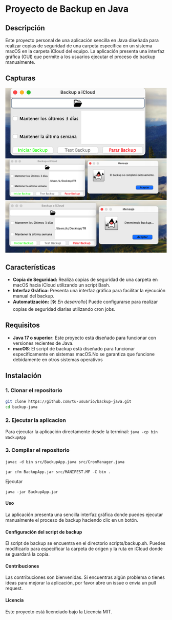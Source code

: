 # Proyecto de Backup en Java

## Descripción

Este proyecto personal de una aplicación sencilla en Java diseñada para realizar copias de seguridad de una carpeta específica en un sistema macOS en la carpeta iCloud del equipo. La aplicación presenta una interfaz gráfica (GUI) que permite a los usuarios ejecutar el proceso de backup manualmente.

## Capturas

![Captura de Pantalla](capturasReadme/Cap_1.png)
![Captura de Pantalla](capturasReadme/Cap_2.png)
![Captura de Pantalla](capturasReadme/Cap_3.png)

## Características

- **Copia de Seguridad:** Realiza copias de seguridad de una carpeta en macOS hacia iCloud utilizando un script Bash.
- **Interfaz Gráfica:** Presenta una interfaz gráfica para facilitar la ejecución manual del backup.
- **Automatización:** [🛠️ _En desarrollo_] Puede configurarse para realizar copias de seguridad diarias utilizando cron jobs.

## Requisitos

- **Java 17 o superior**: Este proyecto está diseñado para funcionar con versiones recientes de Java.
- **macOS**: El script de backup está diseñado para funcionar específicamente en sistemas macOS.No se garantiza que funcione debidamente en otros sistemas operativos

## Instalación

### 1. Clonar el repositorio

```bash
git clone https://github.com/tu-usuario/backup-java.git
cd backup-java
```

### 2. Ejecutar la aplicacion

Para ejecutar la aplicación directamente desde la terminal:
`java -cp bin BackupApp`

### 3. Compilar el repositorio

`javac -d bin src/BackupApp.java src/CronManager.java`

`jar cfm BackupApp.jar src/MANIFEST.MF -C bin .`

Ejecutar

`java -jar BackupApp.jar`

#### Uso

La aplicación presenta una sencilla interfaz gráfica donde puedes ejecutar manualmente el proceso de backup haciendo clic en un botón.

#### Configuración del script de backup

El script de backup se encuentra en el directorio scripts/backup.sh. Puedes modificarlo para especificar la carpeta de origen y la ruta en iCloud donde se guardará la copia.

#### Contribuciones

Las contribuciones son bienvenidas. Si encuentras algún problema o tienes ideas para mejorar la aplicación, por favor abre un issue o envía un pull request.

#### Licencia

Este proyecto está licenciado bajo la Licencia MIT.
